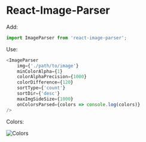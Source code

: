 # React-Image-Parser
Add:

```javascript
import ImageParser from 'react-image-parser';
```

Use:

```javascript
<ImageParser
    img={'./path/to/image'}
    minColorAlpha={1}
    colorAlphaPrecision={1000}
    colorDifference={120}
    sortType={'count'}
    sortDir={'desc'}
    maxImgSideSize={1000}
    onColorsParsed={colors => console.log(colors)}
/>
```

Colors:

![Colors](https://i.imgur.com/1fzW3Ju.jpg)